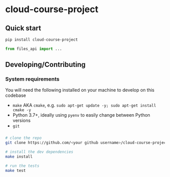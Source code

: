 # cloud-course-project

## Quick start

```bash
pip install cloud-course-project
```

```python
from files_api import ...
```

## Developing/Contributing

### System requirements

You will need the following installed on your machine to develop on this codebase

- `make` AKA `cmake`, e.g. `sudo apt-get update -y; sudo apt-get install cmake -y`
- Python 3.7+, ideally using `pyenv` to easily change between Python versions
- `git`

### 

```bash
# clone the repo
git clone https://github.com/<your github username>/cloud-course-project.git

# install the dev dependencies
make install

# run the tests
make test
```
